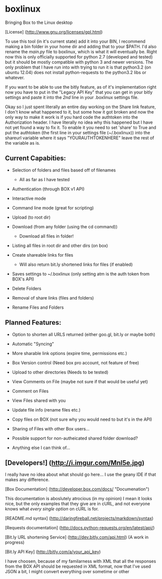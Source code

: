 boxlinux
========

Bringing Box to the Linux desktop

[License] (http://www.gnu.org/licenses/gpl.html)

To use this tool (in it's current state) add it into your BIN, I recommend making a bin folder in your home dir and adding that to your $PATH. I'd also rename the *main.py* file to boxlinux, which is what it will eventually be.
Right now this is only officially supported for python 2.7 (developed and tested) but it should be mostly compatible with python 3 and newer versions.
The only problem that I have run into with trying to run it is that python3.2 (on ubuntu 12.04) does not install python-requests to the python3.2 libs or whatever.

If you want to be able to use the bitly feature, as of it's implementation right now you have to put in the "Legacy API Key" that you can get in your bitly settings and paste it into the *2nd* line in your .boxlinux settings file.

Okay so I just spent literally an entire day working on the Share link feature, I don't know what happened to it, but some how it got broken and now the only way to make it work is if you hard code the authtoken into the Authorization header.
I have literally no idea why this happened but I have not yet found a way to fix it. To enable it you need to set 'share' to True and put the authtoken (the first line in your settings file (~/.boxlinux)) into the shareurl variable where it says "YOURAUTHTOKENHERE" leave the rest of the variable as is.

## Current Capabities:

* Selection of folders and files based off of filenames 

	* All as far as I have tested

* Authentication (through BOX v1 API)

* Interactive mode
	
* Command line mode (great for scripting)
	
* Upload (to root dir)
	
* Download (from any folder (using the cd command))
	
	* Download all files in folder!
	
* Listing all files in root dir and other dirs (on box)
	
* Create shareable links for files

	* Will also return bit.ly shortened links for files (if enabled)
	
* Saves settings to ~/.boxlinux (only setting atm is the auth token from BOX's API)

* Delete Folders

* Removal of share links (files and folders)

* Rename Files and Folders
	
## Planned Features:

* Option to shorten all URLS returned (either goo.gl, bit.ly or maybe both)

* Automatic "Syncing"
	
* More sharable link options (expire time, permissions etc.)
	
* Box Version control (Need box pro account, not feature of free)
	
* Upload to other directories (Needs to be tested)
	
* View Comments on File (maybe not sure if that would be useful yet)

* Comment on Files

* View Files shared with you

* Update file info (rename files etc.)
	
* Copy files on BOX (not sure why you would need to but it's in the API)

* Sharing of Files with other Box users...
	
* Possible support for non-autheicated shared folder download?
	
* Anything else I can think of...





[Developers!] (http://i.imgur.com/Mnl5e.jpg)
----------

I really have no idea about what should go here... I use the geany IDE if that makes any difference. 

[Box Documentation] (http://developer.box.com/docs/ "Documenation")

This documentation is aboslutely atrocious (in my opinion) I mean it looks nice, but the only examples that they give are in cURL, and not everyone knows what *every single option* on cURL is for.

[README.md syntax] (http://daringfireball.net/projects/markdown/syntax)

[Requests documentation] (http://docs.python-requests.org/en/latest/api/)

[Bit.ly URL shortening Service] (http://dev.bitly.com/api.html) (A work in progress)

[Bit.ly API Key] (http://bitly.com/a/your_api_key)

I have choosen, because of my familarness with XML that all the responses from the BOX API should be requested in XML format, now that I've used JSON a bit, I might convert everything over sometime or other